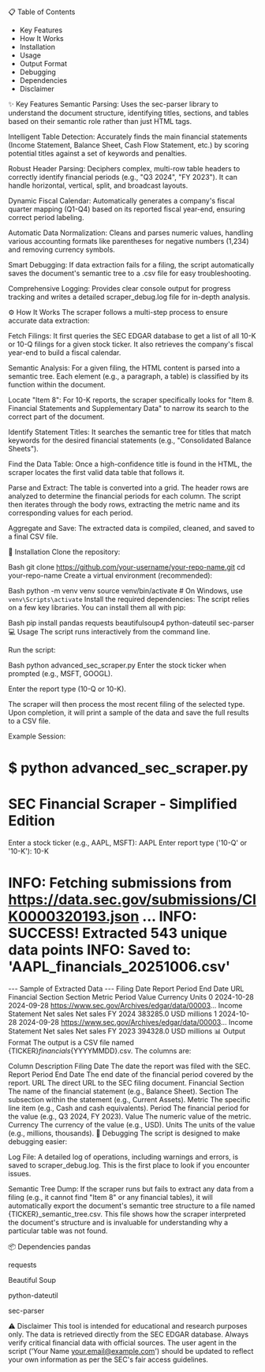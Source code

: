 📋 Table of Contents
+ Key Features
+ How It Works
+ Installation
+ Usage
+ Output Format
+ Debugging
+ Dependencies
+ Disclaimer

✨ Key Features
Semantic Parsing: Uses the sec-parser library to understand the document structure, identifying titles, sections, and tables based on their semantic role rather than just HTML tags.

Intelligent Table Detection: Accurately finds the main financial statements (Income Statement, Balance Sheet, Cash Flow Statement, etc.) by scoring potential titles against a set of keywords and penalties.

Robust Header Parsing: Deciphers complex, multi-row table headers to correctly identify financial periods (e.g., "Q3 2024", "FY 2023"). It can handle horizontal, vertical, split, and broadcast layouts.

Dynamic Fiscal Calendar: Automatically generates a company's fiscal quarter mapping (Q1-Q4) based on its reported fiscal year-end, ensuring correct period labeling.

Automatic Data Normalization: Cleans and parses numeric values, handling various accounting formats like parentheses for negative numbers (1,234) and removing currency symbols.

Smart Debugging: If data extraction fails for a filing, the script automatically saves the document's semantic tree to a .csv file for easy troubleshooting.

Comprehensive Logging: Provides clear console output for progress tracking and writes a detailed scraper_debug.log file for in-depth analysis.

⚙️ How It Works
The scraper follows a multi-step process to ensure accurate data extraction:

Fetch Filings: It first queries the SEC EDGAR database to get a list of all 10-K or 10-Q filings for a given stock ticker. It also retrieves the company's fiscal year-end to build a fiscal calendar.

Semantic Analysis: For a given filing, the HTML content is parsed into a semantic tree. Each element (e.g., a paragraph, a table) is classified by its function within the document.

Locate "Item 8": For 10-K reports, the scraper specifically looks for "Item 8. Financial Statements and Supplementary Data" to narrow its search to the correct part of the document.

Identify Statement Titles: It searches the semantic tree for titles that match keywords for the desired financial statements (e.g., "Consolidated Balance Sheets").

Find the Data Table: Once a high-confidence title is found in the HTML, the scraper locates the first valid data table that follows it.

Parse and Extract: The table is converted into a grid. The header rows are analyzed to determine the financial periods for each column. The script then iterates through the body rows, extracting the metric name and its corresponding values for each period.

Aggregate and Save: The extracted data is compiled, cleaned, and saved to a final CSV file.

🚀 Installation
Clone the repository:

Bash
git clone https://github.com/your-username/your-repo-name.git
cd your-repo-name
Create a virtual environment (recommended):

Bash
python -m venv venv
source venv/bin/activate  # On Windows, use `venv\Scripts\activate`
Install the required dependencies:
The script relies on a few key libraries. You can install them all with pip:

Bash
pip install pandas requests beautifulsoup4 python-dateutil sec-parser
💻 Usage
The script runs interactively from the command line.

Run the script:

Bash
python advanced_sec_scraper.py
Enter the stock ticker when prompted (e.g., MSFT, GOOGL).

Enter the report type (10-Q or 10-K).

The scraper will then process the most recent filing of the selected type. Upon completion, it will print a sample of the data and save the full results to a CSV file.

Example Session:

$ python advanced_sec_scraper.py
================================================================================
SEC Financial Scraper - Simplified Edition
================================================================================

Enter a stock ticker (e.g., AAPL, MSFT): AAPL
Enter report type ('10-Q' or '10-K'): 10-K

INFO: Fetching submissions from https://data.sec.gov/submissions/CIK0000320193.json
...
INFO: SUCCESS! Extracted 543 unique data points
INFO: Saved to: 'AAPL_financials_20251006.csv'
================================================================================

--- Sample of Extracted Data ---
  Filing Date Report Period End Date                                                URL Financial Section                      Section                      Metric Period    Value Currency     Units
0  2024-10-28             2024-09-28  https://www.sec.gov/Archives/edgar/data/00003...  Income Statement  Net sales                      Net sales FY 2024  383285.0     USD  millions
1  2024-10-28             2024-09-28  https://www.sec.gov/Archives/edgar/data/00003...  Income Statement  Net sales                      Net sales FY 2023  394328.0     USD  millions
📊 Output Format
The output is a CSV file named {TICKER}_financials_{YYYYMMDD}.csv. The columns are:

Column	Description
Filing Date	The date the report was filed with the SEC.
Report Period End Date	The end date of the financial period covered by the report.
URL	The direct URL to the SEC filing document.
Financial Section	The name of the financial statement (e.g., Balance Sheet).
Section	The subsection within the statement (e.g., Current Assets).
Metric	The specific line item (e.g., Cash and cash equivalents).
Period	The financial period for the value (e.g., Q3 2024, FY 2023).
Value	The numeric value of the metric.
Currency	The currency of the value (e.g., USD).
Units	The units of the value (e.g., millions, thousands).
🐛 Debugging
The script is designed to make debugging easier:

Log File: A detailed log of operations, including warnings and errors, is saved to scraper_debug.log. This is the first place to look if you encounter issues.

Semantic Tree Dump: If the scraper runs but fails to extract any data from a filing (e.g., it cannot find "Item 8" or any financial tables), it will automatically export the document's semantic tree structure to a file named {TICKER}_semantic_tree.csv. This file shows how the scraper interpreted the document's structure and is invaluable for understanding why a particular table was not found.

📦 Dependencies
pandas

requests

Beautiful Soup

python-dateutil

sec-parser

⚠️ Disclaimer
This tool is intended for educational and research purposes only. The data is retrieved directly from the SEC EDGAR database. Always verify critical financial data with official sources. The user agent in the script ('Your Name your.email@example.com') should be updated to reflect your own information as per the SEC's fair access guidelines.

